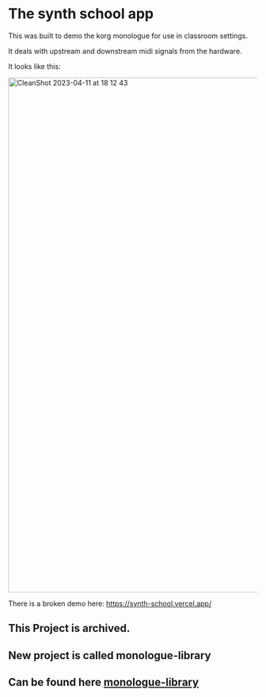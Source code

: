 # The synth school app

This was built to demo the korg monologue for use in classroom settings.

It deals with upstream and downstream midi signals from the hardware.

It looks like this:

<img width="1040" alt="CleanShot 2023-04-11 at 18 12 43" src="https://user-images.githubusercontent.com/17404541/231098306-a2ca755a-868d-4927-b4fc-efa3f5972dc9.png">

There is a broken demo here: https://synth-school.vercel.app/

## This Project is archived. 
## New project is called monologue-library
## Can be found here [monologue-library](https://github.com/julzelements/monologue-library)
